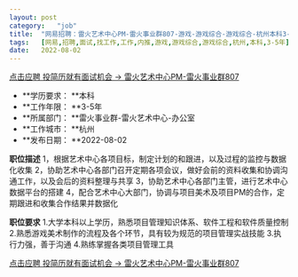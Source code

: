 ```yaml
---
layout:	post
category:	"job"
title:	"网易招聘：雷火艺术中心PM-雷火事业群807-游戏-游戏综合-游戏综合-杭州本科3-5年"
tags:	[网易,招聘,面试,找工作,工作,内推,游戏,游戏综合,游戏综合,杭州,本科,3-5年]
date:	2022-08-02
---
```


[点击应聘 投简历就有面试机会 -> 雷火艺术中心PM-雷火事业群807](http://mobile.bole.netease.com/bole/boleDetail?id=39249&employeeId=346f03c3cda5f04c&key=all)



- **学历要求： **本科
- **工作年限： **3-5年
- **所属部门： **雷火事业群-雷火艺术中心-办公室
- **工作城市： **杭州
- **发布日期： **2022-08-02



**职位描述**
1，根据艺术中心各项目标，制定计划的和跟进，以及过程的监控与数据化收集
2，协助艺术中心各部门召开定期各项会议，做好会前的资料收集和协调沟通工作，以及会后的资料整理与共享
3，协助艺术中心各部门主管，进行艺术中心数据平台的搭建
4，配合艺术中心大部门，协调与项目美术及项目PM的合作，定期跟进和收集合作结果并数据化



**职位要求**
1.大学本科以上学历，熟悉项目管理知识体系、软件工程和软件质量控制
2.熟悉游戏美术制作的流程及各个环节，具有较为规范的项目管理实战技能
3.执行力强，善于沟通
4.熟练掌握各类项目管理工具



[点击应聘 投简历就有面试机会 -> 雷火艺术中心PM-雷火事业群807](http://mobile.bole.netease.com/bole/boleDetail?id=39249&employeeId=346f03c3cda5f04c&key=all)